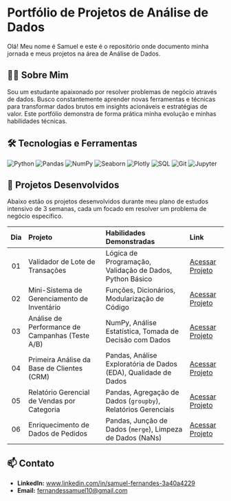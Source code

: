 # Portfólio de Projetos de Análise de Dados

Olá! Meu nome é Samuel e este é o repositório onde documento minha jornada e meus projetos na área de Análise de Dados.

## 👨‍💻 Sobre Mim
Sou um estudante apaixonado por resolver problemas de negócio através de dados. Busco constantemente aprender novas ferramentas e técnicas para transformar dados brutos em insights acionáveis e estratégias de valor. Este portfólio demonstra de forma prática minha evolução e minhas habilidades técnicas.

## 🛠️ Tecnologias e Ferramentas
![Python](https://img.shields.io/badge/Python-3776AB?style=for-the-badge&logo=python&logoColor=white)
![Pandas](https://img.shields.io/badge/Pandas-150458?style=for-the-badge&logo=pandas&logoColor=white)
![NumPy](https://img.shields.io/badge/NumPy-013243?style=for-the-badge&logo=numpy&logoColor=white)
![Seaborn](https://img.shields.io/badge/Seaborn-882244?style=for-the-badge&logo=seaborn&logoColor=white)
![Plotly](https://img.shields.io/badge/Plotly-3F4F75?style=for-the-badge&logo=plotly&logoColor=white)
![SQL](https://img.shields.io/badge/SQL-4479A1?style=for-the-badge&logo=postgresql&logoColor=white)
![Git](https://img.shields.io/badge/Git-F05032?style=for-the-badge&logo=git&logoColor=white)
![Jupyter](https://img.shields.io/badge/Jupyter-F37626?style=for-the-badge&logo=jupyter&logoColor=white)


## 📂 Projetos Desenvolvidos
Abaixo estão os projetos desenvolvidos durante meu plano de estudos intensivo de 3 semanas, cada um focado em resolver um problema de negócio específico.

| Dia | Projeto | Habilidades Demonstradas | Link |
|:---:|:---|:---|:---|
| 01 | Validador de Lote de Transações | Lógica de Programação, Validação de Dados, Python Básico | [Acessar Projeto](./01-Validacao-Transacoes/) |
| 02 | Mini-Sistema de Gerenciamento de Inventário | Funções, Dicionários, Modularização de Código | [Acessar Projeto](./02-Gerenciamento-Inventario/) |
| 03 | Análise de Performance de Campanhas (Teste A/B) | NumPy, Análise Estatística, Tomada de Decisão com Dados | [Acessar Projeto](./03-Analise-Campanhas-Marketing/) |
| 04 | Primeira Análise da Base de Clientes (CRM) | Pandas, Análise Exploratória de Dados (EDA), Qualidade de Dados | [Acessar Projeto](./04-Analise-Base-Clientes/) |
| 05 | Relatório Gerencial de Vendas por Categoria | Pandas, Agregação de Dados (`groupby`), Relatórios Gerenciais | [Acessar Projeto](./05-Relatorio-Vendas-Categoria/) |
| 06 | Enriquecimento de Dados de Pedidos | Pandas, Junção de Dados (`merge`), Limpeza de Dados (NaNs) | [Acessar Projeto](./06-Enriquecimento-Dados-Pedidos/) |


## 📫 Contato
* **LinkedIn:** www.linkedin.com/in/samuel-fernandes-3a40a4229
* **Email:** fernandessamuel10@gmail.com
